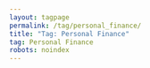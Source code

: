 ```yaml
---
layout: tagpage
permalink: /tag/personal_finance/
title: "Tag: Personal Finance"
tag: Personal Finance
robots: noindex
---
```

